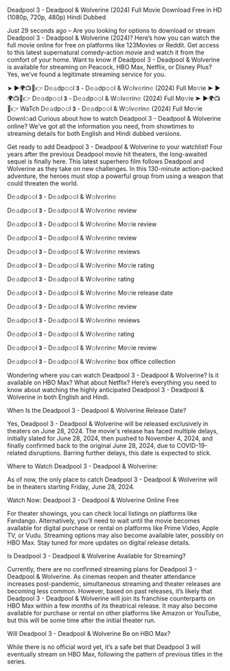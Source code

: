 Deadpool 3 - Deadpool & Wolverine (2024) Full Movie Download Free in HD (1080p, 720p, 480p) Hindi Dubbed

Just 29 seconds ago – Are you looking for options to download or stream Deadpool 3 - Deadpool & Wolverine (2024)? Here’s how you can watch the full movie online for free on platforms like 123Movies or Reddit. Get access to this latest supernatural comedy-action movie and watch it from the comfort of your home. Want to know if Deadpool 3 - Deadpool & Wolverine is available for streaming on Peacock, HBO Max, Netflix, or Disney Plus? Yes, we’ve found a legitimate streaming service for you.

➤ ►🌍📺📱👉 D𝚎𝚊dp𝚘𝚘l 𝟯 - D𝚎𝚊dp𝚘𝚘l & W𝚘lv𝚎rin𝚎 (2024) Full Mo𝚟ie
➤ ►🌍📺📱👉 D𝚎𝚊dp𝚘𝚘l 𝟯 - D𝚎𝚊dp𝚘𝚘l & W𝚘lv𝚎rin𝚎 (2024) Full Mo𝚟ie
➤ ►🌍📺📱👉 WaTch D𝚎𝚊dp𝚘𝚘l 𝟯 - D𝚎𝚊dp𝚘𝚘l & W𝚘lv𝚎rin𝚎 (2024) Full Mo𝚟ie Downl𝚘ad
Curious about how to watch Deadpool 3 - Deadpool & Wolverine online? We’ve got all the information you need, from showtimes to streaming details for both English and Hindi dubbed versions.

Get ready to add Deadpool 3 - Deadpool & Wolverine to your watchlist! Four years after the previous Deadpool movie hit theaters, the long-awaited sequel is finally here. This latest superhero film follows Deadpool and Wolverine as they take on new challenges. In this 130-minute action-packed adventure, the heroes must stop a powerful group from using a weapon that could threaten the world.

D𝚎𝚊dp𝚘𝚘l 𝟯 - D𝚎𝚊dp𝚘𝚘l & W𝚘lv𝚎rin𝚎

D𝚎𝚊dp𝚘𝚘l 𝟯 - D𝚎𝚊dp𝚘𝚘l & W𝚘lv𝚎rin𝚎 review

D𝚎𝚊dp𝚘𝚘l 𝟯 - D𝚎𝚊dp𝚘𝚘l & W𝚘lv𝚎rin𝚎 Mo𝚟ie review

D𝚎𝚊dp𝚘𝚘l 𝟯 - D𝚎𝚊dp𝚘𝚘l & W𝚘lv𝚎rin𝚎 review

D𝚎𝚊dp𝚘𝚘l 𝟯 - D𝚎𝚊dp𝚘𝚘l & W𝚘lv𝚎rin𝚎 reviews

D𝚎𝚊dp𝚘𝚘l 𝟯 - D𝚎𝚊dp𝚘𝚘l & W𝚘lv𝚎rin𝚎 Mo𝚟ie rating

D𝚎𝚊dp𝚘𝚘l 𝟯 - D𝚎𝚊dp𝚘𝚘l & W𝚘lv𝚎rin𝚎 rating

D𝚎𝚊dp𝚘𝚘l 𝟯 - D𝚎𝚊dp𝚘𝚘l & W𝚘lv𝚎rin𝚎 Mo𝚟ie release date

D𝚎𝚊dp𝚘𝚘l 𝟯 - D𝚎𝚊dp𝚘𝚘l & W𝚘lv𝚎rin𝚎 review

D𝚎𝚊dp𝚘𝚘l 𝟯 - D𝚎𝚊dp𝚘𝚘l & W𝚘lv𝚎rin𝚎 reviews

D𝚎𝚊dp𝚘𝚘l 𝟯 - D𝚎𝚊dp𝚘𝚘l & W𝚘lv𝚎rin𝚎 rating

D𝚎𝚊dp𝚘𝚘l 𝟯 - D𝚎𝚊dp𝚘𝚘l & W𝚘lv𝚎rin𝚎 Mo𝚟ie review

D𝚎𝚊dp𝚘𝚘l 𝟯 - D𝚎𝚊dp𝚘𝚘l & W𝚘lv𝚎rin𝚎 box office collection

Wondering where you can watch Deadpool 3 - Deadpool & Wolverine? Is it available on HBO Max? What about Netflix? Here’s everything you need to know about watching the highly anticipated Deadpool 3 - Deadpool & Wolverine in both English and Hindi.

When Is the Deadpool 3 - Deadpool & Wolverine Release Date?

Yes, Deadpool 3 - Deadpool & Wolverine will be released exclusively in theaters on June 28, 2024. The movie's release has faced multiple delays, initially slated for June 28, 2024, then pushed to November 4, 2024, and finally confirmed back to the original June 28, 2024, due to COVID-19-related disruptions. Barring further delays, this date is expected to stick.

Where to Watch Deadpool 3 - Deadpool & Wolverine:

As of now, the only place to catch Deadpool 3 - Deadpool & Wolverine will be in theaters starting Friday, June 28, 2024.

Watch Now: Deadpool 3 - Deadpool & Wolverine Online Free

For theater showings, you can check local listings on platforms like Fandango. Alternatively, you’ll need to wait until the movie becomes available for digital purchase or rental on platforms like Prime Video, Apple TV, or Vudu. Streaming options may also become available later, possibly on HBO Max. Stay tuned for more updates on digital release details.

Is Deadpool 3 - Deadpool & Wolverine Available for Streaming?

Currently, there are no confirmed streaming plans for Deadpool 3 - Deadpool & Wolverine. As cinemas reopen and theater attendance increases post-pandemic, simultaneous streaming and theater releases are becoming less common. However, based on past releases, it’s likely that Deadpool 3 - Deadpool & Wolverine will join its franchise counterparts on HBO Max within a few months of its theatrical release. It may also become available for purchase or rental on other platforms like Amazon or YouTube, but this will be some time after the initial theater run.

Will Deadpool 3 - Deadpool & Wolverine Be on HBO Max?

While there is no official word yet, it’s a safe bet that Deadpool 3 will eventually stream on HBO Max, following the pattern of previous titles in the series.
